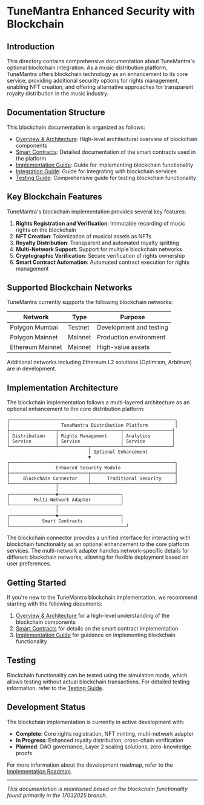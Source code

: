 # TuneMantra Enhanced Security with Blockchain

## Introduction

This directory contains comprehensive documentation about TuneMantra's optional blockchain integration. As a music distribution platform, TuneMantra offers blockchain technology as an enhancement to its core service, providing additional security options for rights management, enabling NFT creation, and offering alternative approaches for transparent royalty distribution in the music industry.

## Documentation Structure

This blockchain documentation is organized as follows:

- [Overview & Architecture](overview-architecture.md): High-level architectural overview of blockchain components
- [Smart Contracts](smart-contracts.md): Detailed documentation of the smart contracts used in the platform
- [Implementation Guide](implementation-guide.md): Guide for implementing blockchain functionality
- [Integration Guide](integration-guide.md): Guide for integrating with blockchain services
- [Testing Guide](testing-guide.md): Comprehensive guide for testing blockchain functionality

## Key Blockchain Features

TuneMantra's blockchain implementation provides several key features:

1. **Rights Registration and Verification**: Immutable recording of music rights on the blockchain
2. **NFT Creation**: Tokenization of musical assets as NFTs
3. **Royalty Distribution**: Transparent and automated royalty splitting
4. **Multi-Network Support**: Support for multiple blockchain networks
5. **Cryptographic Verification**: Secure verification of rights ownership
6. **Smart Contract Automation**: Automated contract execution for rights management

## Supported Blockchain Networks

TuneMantra currently supports the following blockchain networks:

| Network | Type | Purpose |
|---------|------|---------|
| Polygon Mumbai | Testnet | Development and testing |
| Polygon Mainnet | Mainnet | Production environment |
| Ethereum Mainnet | Mainnet | High-value assets |

Additional networks including Ethereum L2 solutions (Optimism, Arbitrum) are in development.

## Implementation Architecture

The blockchain implementation follows a multi-layered architecture as an optional enhancement to the core distribution platform:

```
┌─────────────────────────────────────────────────────────────┐
│                   TuneMantra Distribution Platform          │
├─────────────────┬───────────────────────┬──────────────────┤
│ Distribution    │ Rights Management     │ Analytics        │
│ Service         │ Service               │ Service          │
└─────────────────┴───────────┬───────────┴──────────────────┘
                              │ Optional Enhancement
                              ▼
┌─────────────────────────────────────────────────────────────┐
│                 Enhanced Security Module                    │
├─────────────────────────────┬───────────────────────────────┤
│     Blockchain Connector    │      Traditional Security     │
└─────────────────┬───────────┴───────────────────────────────┘
                  │
┌─────────────────▼───────────────────────┐
│         Multi-Network Adapter           │
└─────────────────┬───────────────────────┘
                  │
┌─────────────────▼───────────────────────┐
│            Smart Contracts              │
└───────────────────────────────────────────┘
```

The blockchain connector provides a unified interface for interacting with blockchain functionality as an optional enhancement to the core platform services. The multi-network adapter handles network-specific details for different blockchain networks, allowing for flexible deployment based on user preferences.

## Getting Started

If you're new to the TuneMantra blockchain implementation, we recommend starting with the following documents:

1. [Overview & Architecture](overview-architecture.md) for a high-level understanding of the blockchain components
2. [Smart Contracts](smart-contracts.md) for details on the smart contract implementation
3. [Implementation Guide](implementation-guide.md) for guidance on implementing blockchain functionality

## Testing

Blockchain functionality can be tested using the simulation mode, which allows testing without actual blockchain transactions. For detailed testing information, refer to the [Testing Guide](testing-guide.md).

## Development Status

The blockchain implementation is currently in active development with:

- **Complete**: Core rights registration, NFT minting, multi-network adapter
- **In Progress**: Enhanced royalty distribution, cross-chain verification
- **Planned**: DAO governance, Layer 2 scaling solutions, zero-knowledge proofs

For more information about the development roadmap, refer to the [Implementation Roadmap](../IMPLEMENTATION_ROADMAP.md).

---

*This documentation is maintained based on the blockchain functionality found primarily in the 17032025 branch.*